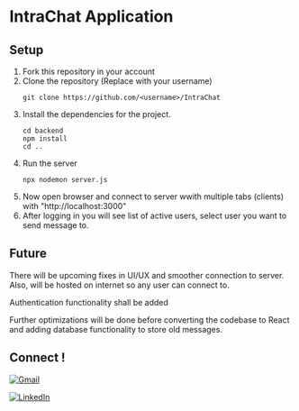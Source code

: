 <h1>IntraChat Application</h1>

<h2>Setup</h2>

<ol>
  <li>Fork this repository in your account </li>

  <li>Clone the repository (Replace <username> with your username)</li>
  
    
    git clone https://github.com/<username>/IntraChat

   
  <li>Install the dependencies for the project.</li>


    cd backend
    npm install
    cd ..
  
  <li>Run the server </li>


    npx nodemon server.js

  
  <li>Now open browser and connect to server wwith multiple tabs (clients) with "http://localhost:3000"</li>
  
  <li>After logging in you will see list of active users, select user you want to send message to.</li>
</ol>

<h2>Future</h2>
<p>There will be upcoming fixes in UI/UX and smoother connection to server. Also, will be hosted on internet so any user can connect to.</p>

<p>Authentication functionality shall be added</p>

<p>Further optimizations will be done before converting the codebase to React and adding database functionality to store old messages.</p>

<h2>Connect !</h2>
<a href="mailto:aniket.sonawane1734.gmail.com" target=_blank>
    
  ![Gmail](https://img.shields.io/badge/Gmail-D14836?style=for-the-badge&logo=gmail&logoColor=white)
    
</a>
<a href="https://www.linkedin.com/in/aniket-sonawane-3a87b9249/" target=_blank>
  
  ![LinkedIn](https://img.shields.io/badge/linkedin-%230077B5.svg?style=for-the-badge&logo=linkedin&logoColor=white)
  </a>
